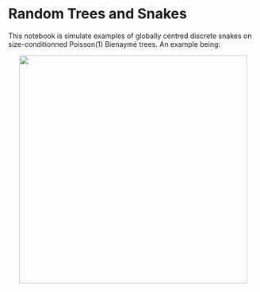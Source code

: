 # Random Trees and Snakes

This notebook is simulate examples of globally centred discrete snakes on size-conditionned Poisson(1) Bienaymé trees. An example being:

<p align="center">
  <img width="460" height="460" src="https://github.com/rivkamitchell/Random-Trees-and-Snakes/assets/40970336/786368ac-2618-463e-91e2-596f25bf3bcd">
</p>



